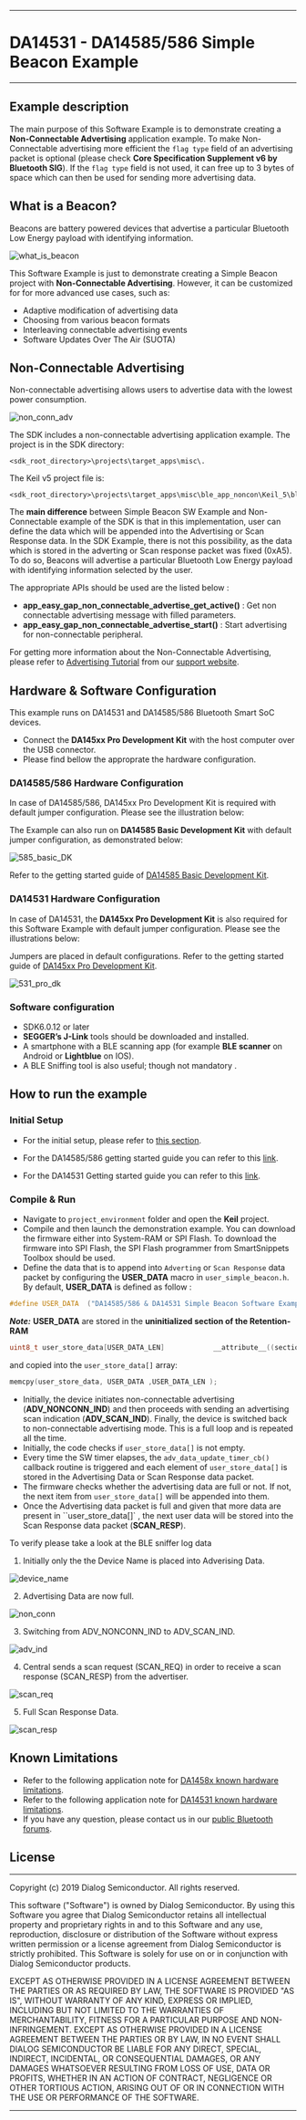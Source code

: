 
------

# DA14531 - DA14585/586 Simple Beacon Example 
------


## Example description

The main purpose of this Software Εxample is to demonstrate creating a **Non-Connectable Advertising** application example. To make Non-Connectable advertising more efficient the ``flag type`` field of an advertising packet is optional (please check **Core Specification Supplement v6 by Bluetooth SIG**). If the ``flag type`` field is not used, it can free up to 3 bytes of space which can then be used for sending more advertising data.

## What is a Beacon?

Beacons are battery powered devices that advertise a particular Bluetooth Low Energy payload with identifying information. 

![what_is_beacon](assets\what_is_beacon.PNG)

This Software Example is just to demonstrate creating a Simple Beacon project with **Non-Connectable Advertising**. However, it can be customized for for more advanced use cases, such as:
  * Adaptive modification of advertising data
  * Choosing from various beacon formats
  * Interleaving connectable advertising events
  * Software Updates Over The Air (SUOTA)

## Non-Connectable Advertising 

Non-connectable advertising allows users to advertise data with the lowest power consumption.

![non_conn_adv](assets\non_conn_adv.PNG)



The SDK includes a non-connectable advertising application example. The project is in the SDK directory:

    <sdk_root_directory>\projects\target_apps\misc\.

The Keil v5 project file is:

    <sdk_root_directory>\projects\target_apps\misc\ble_app_noncon\Keil_5\ble_app_noncon.uvprojx

The **main difference** between Simple Beacon SW Example and Non-Connectable example of the SDK is that in this implementation, user can define the data which will be appended into the Advertising or Scan Response data. In the SDK Example, there is not this possibility, as the data which is stored in the adverting or Scan response packet was fixed (0xA5). To do so, Beacons will advertise a particular Bluetooth Low Energy payload with identifying information selected by the user. 

The appropriate APIs should be used are the listed below :

 - **app_easy_gap_non_connectable_advertise_get_active()** : Get non connectable advertising message with filled parameters.
 - **app_easy_gap_non_connectable_advertise_start()** : Start advertising for non-connectable peripheral.

For getting more information about the Non-Connectable Advertising, please refer to [Advertising Tutorial](https://www.dialog-semiconductor.com/sites/default/files/advertising_concept.pdf) from our [support website](https://www.dialog-semiconductor.com/bluetooth-low-energy).

## Hardware & Software Configuration
    
This example runs on DA14531 and DA14585/586 Bluetooth Smart SoC devices. 
  - Connect the **DA145xx Pro Development Kit** with the host computer over the USB connector. 
  - Please find bellow the approprate the hardware configuration.

### DA14585/586 Hardware Configuration

In case of DA14585/586,  DA145xx Pro Development Kit is required with default jumper configuration. Please see the illustration below:

The Example can also run on **DA14585 Basic Development Kit** with default jumper configuration, as demonstrated below:

![585_basic_DK](assets\585_basic_DK.PNG)

Refer to the getting started guide of [DA14585 Basic Development Kit](https://s3.eu-west-2.amazonaws.com/lpccs-docs.dialog-semiconductor.com/DA14585_Getting_Started_basic/index.html).

### DA14531 Hardware Configuration

In case of DA14531, the **DA145xx Pro Development Kit** is also required for this Software Example with default jumper configuration. Please see the illustrations below:

Jumpers are placed in default configurations. Refer to the getting started guide of [DA145xx Pro Development Kit](https://www.dialog-semiconductor.com/da14531-getting-started).

![531_pro_dk](assets\531_pro_dk.PNG)

### Software configuration
  - SDK6.0.12 or later
  - **SEGGER’s J-Link** tools should be downloaded and installed.
  - A smartphone with a BLE scanning app (for example **BLE scanner** on Android or **Lightblue** on IOS).
  - A BLE Sniffing tool is also useful; though not mandatory .

## How to run the example

### Initial Setup

- For the initial setup, please refer to [this section](https://www.dialog-semiconductor.com/sites/default/files/sw-example-da145x-example-setup.pdf).

- For the DA14585/586 getting started guide you can refer to this [link](http://lpccs-docs.dialog-semiconductor.com/da14585_getting_started/index.html).
- For the DA14531 Getting started guide you can refer to this [link](https://www.dialog-semiconductor.com/da14531-getting-started).

### Compile & Run

- Navigate to ``project_environment`` folder and open the **Keil** project.
- Compile and then launch the demonstration example. You can download the firmware either into System-RAM or SPI Flash. To download the firmware into SPI Flash, the  SPI Flash programmer from SmartSnippets Toolbox should be used. 
- Define the data that is to append into ``Adverting`` or ``Scan Response`` data packet by configuring the **USER_DATA** macro in `user_simple_beacon.h`. By default, **USER_DATA** is defined as follow :

```c
#define USER_DATA  ("DA14585/586 & DA14531 Simple Beacon Software Example")
```

***Note:***
**USER_DATA** are stored in the **uninitialized section of the Retention-RAM**

```c
uint8_t user_store_data[USER_DATA_LEN]            __attribute__((section("retention_mem_area_uninit") , zero_init));  //@RETENTION MEMORY
```

and copied into the `user_store_data[]` array:

```c
memcpy(user_store_data, USER_DATA ,USER_DATA_LEN );
```

- Initially, the device initiates non-connectable advertising (**ADV_NONCONN_IND**) and then proceeds with sending an advertising scan indication (**ADV_SCAN_IND**).  Finally, the device is switched back to non-connectable advertising mode. This is a full loop and is repeated all the time. 
- Initially, the code checks if `user_store_data[]` is not empty. 
- Every time the SW timer elapses, the `adv_data_update_timer_cb()` callback routine is triggered and each element of `user_store_data[]` is stored in the Advertising Data or Scan Response data packet.
- The firmware checks whether the advertising data are full or not. If not, the next item from ``user_store_data[]`` will be appended into them. 
- Once the Advertising data packet is full and given that more data are present in ``user_store_data[]` , the next user data will be stored into the Scan Response data packet (**SCAN_RESP**).


To verify please take a look at the BLE sniffer log data

1. Initially only the the Device Name is placed into Adverising Data.

![device_name](assets\device_name.PNG)

2. Advertising Data are now full.

![non_conn](assets\non_conn.PNG)

3. Switching from ADV_NONCONN_IND to ADV_SCAN_IND.

![adv_ind](assets\adv_ind.PNG)

4. Central sends a scan request (SCAN_REQ) in order to receive a scan response (SCAN_RESP) from the advertiser.

![scan_req](assets\scan_req.PNG)

5. Full Scan Response Data.

![scan_resp](assets\scan_resp.PNG)

## Known Limitations

- Refer to the following application note for [DA1458x known hardware limitations](https://www.dialog-semiconductor.com/sites/default/files/da1458x-knownlimitations_2019_01_07.pdf  "known hardware limitations").
- Refer to the following application note for [DA14531 known hardware limitations](https://www.dialog-semiconductor.com/da14531_HW_Limitation  "known hardware limitations"). 
- If you have any question, please contact us in our [public Bluetooth forums](https://www.dialog-semiconductor.com/forum).

## License

------

 Copyright (c) 2019 Dialog Semiconductor. All rights reserved.

 This software ("Software") is owned by Dialog Semiconductor. By using this Software
 you agree that Dialog Semiconductor retains all intellectual property and proprietary
 rights in and to this Software and any use, reproduction, disclosure or distribution
 of the Software without express written permission or a license agreement from Dialog
 Semiconductor is strictly prohibited. This Software is solely for use on or in
 conjunction with Dialog Semiconductor products.

 EXCEPT AS OTHERWISE PROVIDED IN A LICENSE AGREEMENT BETWEEN THE PARTIES OR AS
 REQUIRED BY LAW, THE SOFTWARE IS PROVIDED "AS IS", WITHOUT WARRANTY OF ANY KIND,
 EXPRESS OR IMPLIED, INCLUDING BUT NOT LIMITED TO THE WARRANTIES OF MERCHANTABILITY,
 FITNESS FOR A PARTICULAR PURPOSE AND NON-INFRINGEMENT. EXCEPT AS OTHERWISE PROVIDED
 IN A LICENSE AGREEMENT BETWEEN THE PARTIES OR BY LAW, IN NO EVENT SHALL DIALOG
 SEMICONDUCTOR BE LIABLE FOR ANY DIRECT, SPECIAL, INDIRECT, INCIDENTAL, OR
 CONSEQUENTIAL DAMAGES, OR ANY DAMAGES WHATSOEVER RESULTING FROM LOSS OF USE, DATA OR
 PROFITS, WHETHER IN AN ACTION OF CONTRACT, NEGLIGENCE OR OTHER TORTIOUS ACTION,
 ARISING OUT OF OR IN CONNECTION WITH THE USE OR PERFORMANCE OF THE SOFTWARE.

------